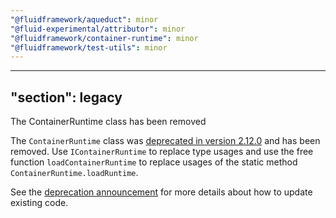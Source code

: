 ```yaml
---
"@fluidframework/aqueduct": minor
"@fluid-experimental/attributor": minor
"@fluidframework/container-runtime": minor
"@fluidframework/test-utils": minor
---
```

---
"section": legacy
---

The ContainerRuntime class has been removed

The `ContainerRuntime` class was [deprecated in version 2.12.0](https://github.com/microsoft/FluidFramework/releases/tag/client_v2.12.0#user-content-the-containerruntime-class-is-now-deprecated-23331) and has been removed.
Use `IContainerRuntime` to replace type usages and use the free function `loadContainerRuntime` to replace usages of the static method `ContainerRuntime.loadRuntime`.

See the [deprecation
announcement](https://github.com/microsoft/FluidFramework/releases/tag/client_v2.12.0#user-content-the-containerruntime-class-is-now-deprecated-23331)
for more details about how to update existing code.
